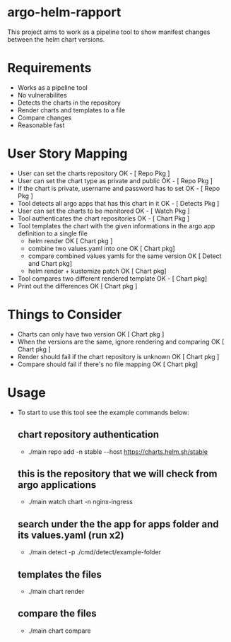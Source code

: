 # argo-helm-rapport
This project aims to work as a pipeline tool to show manifest changes between the helm chart versions. 

# Requirements
- Works as a pipeline tool
- No vulnerabilites
- Detects the charts in the repository
- Render charts and templates to a file
- Compare changes
- Reasonable fast

# User Story Mapping
- User can set the charts repository OK - [ Repo Pkg ]
- User can set the chart type as private and public OK - [ Repo Pkg ]
- If the chart is private, username and password has to set OK - [ Repo Pkg ]
- Tool detects all argo apps that has this chart in it OK - [ Detects Pkg ]
- User can set the charts to be monitored OK - [ Watch Pkg ] 
- Tool authenticates the chart repositories OK - [ Chart Pkg ]
- Tool templates the chart with the given informations in the argo app definition to a single file
    - helm render OK [ Chart pkg ]
    - combine two values.yaml into one OK [ Chart pkg]
    - compare combined values yamls for the same version OK [ Detect and Chart pkg]
    - helm render + kustomize patch OK [ Chart pkg]
- Tool compares two different rendered template OK - [ Chart pkg]
- Print out the differences OK [ Chart pkg ]

# Things to Consider
- Charts can only have two version OK [ Chart pkg ]
- When the versions are the same, ignore rendering and comparing OK [ Chart pkg ]
- Render should fail if the chart repository is unknown OK [ Chart pkg ]
- Compare should fail if there's no file mapping OK [ Chart pkg]


# Usage
- To start to use this tool see the example commands below:
    ## chart repository authentication
    - ./main repo add -n stable --host https://charts.helm.sh/stable
    ## this is the repository that we will check from argo applications
    - ./main watch chart -n nginx-ingress
    ## search under the the app for apps folder and its values.yaml (run x2)
    - ./main detect -p ./cmd/detect/example-folder
    ## templates the files
    - ./main chart render
    ## compare the files
    - ./main chart compare
